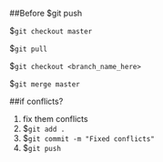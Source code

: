 ##Before $git push

$`git checkout master`

$`git pull`

$`git checkout <branch_name_here>`

$`git merge master`


##if conflicts?
 1. fix them conflicts
 2. $`git add .`
 3. $`git commit -m "Fixed conflicts"`
 4. $`git push`
